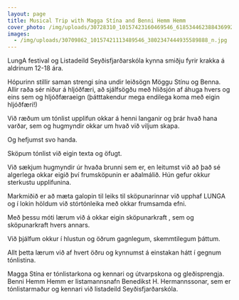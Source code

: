 ```yaml
---
layout: page
title: Musical Trip with Magga Stína and Benni Hemm Hemm
cover_photo: /img/uploads/30728310_10157423160469546_618534462388436992_n.jpg
images:
  - /img/uploads/30709862_10157421113489546_3802347444935589888_n.jpg
---
```

LungA festival og Listadeild Seyðisfjarðarskóla kynna smiðju fyrir krakka á aldrinum 12-18 ára.

Hópurinn stillir saman strengi sína undir leiðsögn Möggu Stínu og Benna. Allir raða sér niður á hljóðfæri, að sjálfsögðu með hliðsjón af áhuga hvers og eins sem og hljóðfæraeign (þátttakendur mega endilega koma með eigin hljóðfæri!)

Við ræðum um tónlist upplifun okkar á henni langanir og þrár hvað hana varðar, sem og hugmyndir okkar um hvað við viljum skapa.

Og hefjumst svo handa.

Sköpum tónlist við eigin texta og öfugt.

Við sækjum hugmyndir úr hvaða brunni sem er, en leitumst við að það sé algerlega okkar eigið því frumsköpunin er aðalmálið. Hún gefur okkur sterkustu upplifunina.

Markmiðið er að mæta galopin til leiks til sköpunarinnar við upphaf LUNGA og í lokin höldum við stórtónleika með okkar frumsamda efni.

Með þessu móti lærum við á okkar eigin sköpunarkraft , sem og sköpunarkraft hvers annars.

Við þjálfum okkur í hlustun og öðrum gagnlegum, skemmtilegum þáttum.

Allt þetta lærum við af hvert öðru og kynnumst á einstakan hátt í gegnum tónlistina.



Magga Stína er tónlistarkona og kennari og útvarpskona og gleðisprengja. Benni Hemm Hemm er listamannsnafn Benedikst H. Hermannssonar, sem er tónlistarmaður og kennari við listadeild Seyðisfjarðarskóla.
